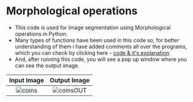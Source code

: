 # Morphological operations


* This code is used for Image segmentation using Morphological operations in Python.
* Many types of functions have been used in this code so, for better understanding of them i have added comments all over the programs, which you can check by clicking here - [code & it's explanation](https://github.com/tb-rules10/CV-Zone/blob/branch-3/Object_Detection/Vehicle%20Detection/Code.py).
* And, after running this code, you will see a pop up window where you can see the output image.

Input Image                |  Output Image                 
:-------------------------:|:-------------------------:|
![coins](https://user-images.githubusercontent.com/58645688/138345034-0b73b7a1-bcd1-4ec8-8db1-125bbe7fd0b2.png)         |           ![coinsOUT](https://user-images.githubusercontent.com/58645688/138345063-d14ae32d-70ef-41a6-b856-86874bf7edc4.png)


